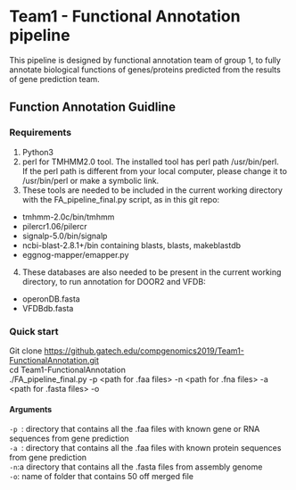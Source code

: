 # Team1 - Functional Annotation pipeline
This pipeline is designed by functional annotation team of group 1, to fully annotate biological functions of genes/proteins predicted from the results of gene prediction team. 
## Function Annotation Guidline
### Requirements
1. Python3
2. perl for TMHMM2.0 tool. The installed tool has perl path /usr/bin/perl. <br /> If the perl path is different from your local computer, please change it to /usr/bin/perl or make a symbolic link. 
3. These tools are needed to be included in the current working directory with the FA_pipeline_final.py script, as in this git repo:
 * tmhmm-2.0c/bin/tmhmm
 * pilercr1.06/pilercr
 * signalp-5.0/bin/signalp
 * ncbi-blast-2.8.1+/bin containing blasts, blasts, makeblastdb
 * eggnog-mapper/emapper.py
4. These databases are also needed to be present in the current working directory, to run annotation for DOOR2 and VFDB:
 * operonDB.fasta
 * VFDBdb.fasta

### Quick start
>
Git clone https://github.gatech.edu/compgenomics2019/Team1-FunctionalAnnotation.git <br />
cd Team1-FunctionalAnnotation <br />
./FA_pipeline_final.py -p <path for .faa files> -n <path for .fna files> -a <path for .fasta files> -o <output name for final results> 

#### Arguments
`-p `: directory that contains all the .faa files with known gene or RNA sequences from gene prediction <br />
`-a `: directory that contains all the .faa files with known protein sequences from gene prediction <br />
`-n`:a directory that contains all the .fasta files from assembly genome <br />
`-o`: name of folder that contains 50 off merged file 
